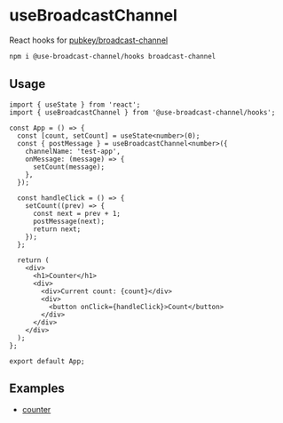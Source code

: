 # useBroadcastChannel

React hooks for [pubkey/broadcast-channel](https://github.com/pubkey/broadcast-channel)

```sh
npm i @use-broadcast-channel/hooks broadcast-channel
```

## Usage

```tsx
import { useState } from 'react';
import { useBroadcastChannel } from '@use-broadcast-channel/hooks';

const App = () => {
  const [count, setCount] = useState<number>(0);
  const { postMessage } = useBroadcastChannel<number>({
    channelName: 'test-app',
    onMessage: (message) => {
      setCount(message);
    },
  });

  const handleClick = () => {
    setCount((prev) => {
      const next = prev + 1;
      postMessage(next);
      return next;
    });
  };

  return (
    <div>
      <h1>Counter</h1>
      <div>
        <div>Current count: {count}</div>
        <div>
          <button onClick={handleClick}>Count</button>
        </div>
      </div>
    </div>
  );
};

export default App;
```

## Examples

- [counter](https://codesandbox.io/s/github/use-broadcast-channel/use-broadcast-channel/tree/main/examples/counter)
